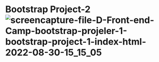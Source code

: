 # Bootstrap Project-2![screencapture-file-D-Front-end-Camp-bootstrap-projeler-1-bootstrap-project-1-index-html-2022-08-30-15_15_05](https://user-images.githubusercontent.com/81925500/187434747-8a2766af-7dad-4ee3-81fd-1629f7571caf.png)
